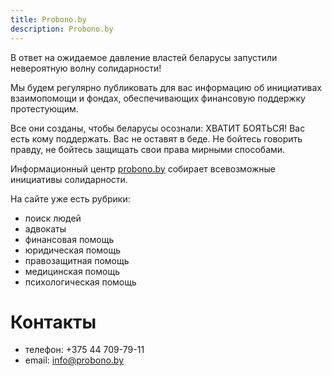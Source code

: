 ```yaml
---
title: Probono.by
description: Probono.by
---
```


В ответ на ожидаемое давление властей беларусы запустили невероятную волну солидарности!

Мы будем регулярно публиковать для вас информацию об инициативах взаимопомощи и фондах, обеспечивающих финансовую поддержку протестующим.

Все они созданы, чтобы беларусы осознали: ХВАТИТ БОЯТЬСЯ! Вас есть кому поддержать. Вас не оставят в беде. Не бойтесь говорить правду, не бойтесь защищать свои права мирными способами.

Информационный центр [probono.by](https://probono.by) собирает всевозможные инициативы солидарности. 

На сайте уже есть рубрики:

- поиск людей
- адвокаты
- финансовая помощь
- юридическая помощь
- правозащитная помощь
- медицинская помощь
- психологическая помощь


# Контакты

- телефон: +375 44 709-79-11
- email: info@probono.by
